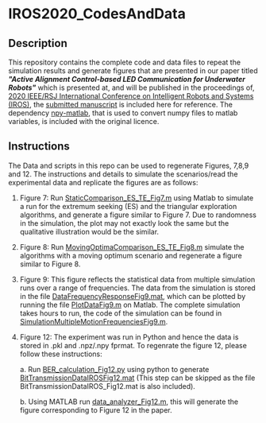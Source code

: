 # IROS2020_CodesAndData

## Description

This repository contains the complete code and data files to repeat the simulation results and generate figures that are presented in our paper titled **_"Active Alignment Control-based LED Communication for Underwater Robots"_** which is presented at, and will be published in the proceedings of, [2020 IEEE/RSJ International Conference on Intelligent Robots and Systems (IROS)](https://www.iros2020.org/), the [submitted manuscript](https://github.com/pratapbhanusolanki/IROS2020_CodesAndData/blob/main/IROS2020_final_submitted_manuscript.pdf) is included here for reference. The dependency [npy-matlab](https://github.com/kwikteam/npy-matlab), that is used to convert numpy files to matlab variables, is included with the original licence. 

## Instructions

The Data and scripts in this repo can be used to regenerate Figures, 7,8,9 and 12. 
The instructions and details to simulate the scenarios/read the experimental data and replicate the figures are as follows:
1. Figure 7: Run [StaticComparison_ES_TE_Fig7.m](https://github.com/pratapbhanusolanki/IROS2020_CodesAndData/blob/main/StaticComparison_ES_TE_Fig7.m) using Matlab to simulate a run for the extremum seeking (ES) and the triangular exploration algorithms, and generate a figure similar to Figure 7. Due to randomness in the simulation, the plot may not exactly look the same but the qualitative illustration would be the similar.  

2. Figure 8: Run [MovingOptimaComparison_ES_TE_Fig8.m](https://github.com/pratapbhanusolanki/IROS2020_CodesAndData/blob/main/MovingOptimaComparison_ES_TE_Fig8.m) simulate the algorithms with a moving optimum scenario and regenerate a figure similar to Figure 8.  

3. Figure 9: This figure reflects the statistical data from multiple simulation runs over a range of frequencies. The data from the simulation is stored in the file [DataFrequencyResponseFig9.mat](https://github.com/pratapbhanusolanki/IROS2020_CodesAndData/blob/main/DataFrequencyResponseFig9.mat), which can be plotted by running the file [PlotDataFig9.m](https://github.com/pratapbhanusolanki/IROS2020_CodesAndData/blob/main/PlotDataFig9.m) on Matlab. The complete simulation takes hours to run, the code of the simulation can be found in [SimulationMultipleMotionFrequenciesFig9.m](https://github.com/pratapbhanusolanki/IROS2020_CodesAndData/blob/main/SimulationMultipleMotionFrequenciesFig9.m).  

4. Figure 12: The experiment was run in Python and hence the data is stored in .pkl and .npz/.npy fprmat. To regenrate the figure 12, please follow these instructions: 

	  a. Run [BER_calculation_Fig12.py](https://github.com/pratapbhanusolanki/IROS2020_CodesAndData/blob/main/BER_calculation_Fig12.py) using python to generate [BitTransmissionDataIROSFig12.mat](https://github.com/pratapbhanusolanki/IROS2020_CodesAndData/blob/main/BitTransmissionDataIROS_Fig12.mat) (This step can be skipped as the file BitTransmissionDataIROS_Fig12.mat is also included).
    
	  b. Using MATLAB run [data_analyzer_Fig12.m](https://github.com/pratapbhanusolanki/IROS2020_CodesAndData/blob/main/data_analyzer_Fig12.m), this will generate the figure corresponding to Figure 12 in the paper. 
